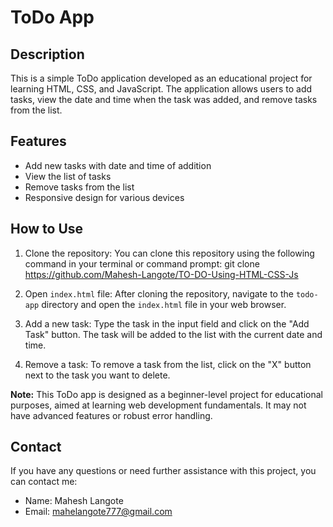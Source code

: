# ToDo App

## Description
This is a simple ToDo application developed as an educational project for learning HTML, CSS, and JavaScript. The application allows users to add tasks, view the date and time when the task was added, and remove tasks from the list.

## Features
- Add new tasks with date and time of addition
- View the list of tasks
- Remove tasks from the list
- Responsive design for various devices

## How to Use
1. Clone the repository: You can clone this repository using the following command in your terminal or command prompt:
git clone  https://github.com/Mahesh-Langote/TO-DO-Using-HTML-CSS-Js

2. Open `index.html` file: After cloning the repository, navigate to the `todo-app` directory and open the `index.html` file in your web browser.

3. Add a new task: Type the task in the input field and click on the "Add Task" button. The task will be added to the list with the current date and time.

4. Remove a task: To remove a task from the list, click on the "X" button next to the task you want to delete.

**Note:**
This ToDo app is designed as a beginner-level project for educational purposes, aimed at learning web development fundamentals. It may not have advanced features or robust error handling.

## Contact
If you have any questions or need further assistance with this project, you can contact me:
- Name: Mahesh Langote
- Email: mahelangote777@gmail.com
 
